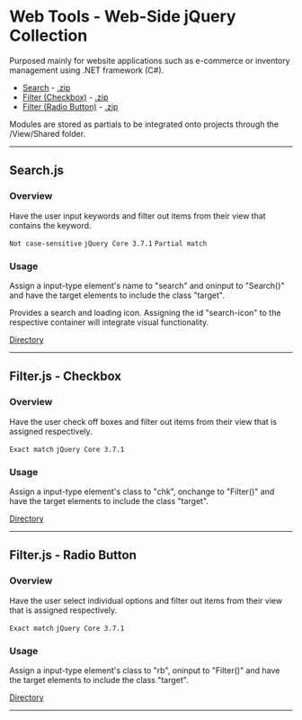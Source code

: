 # Web Tools - Web-Side jQuery Collection 

Purposed mainly for website applications such as e-commerce or inventory management using .NET framework (C#).
- [Search](#searchjs) - [.zip](https://github.com/BrianNguyen0116/Web-Tools/raw/master/src/search/_search.zip)
- [Filter (Checkbox)](#filterjs---checkbox) - [.zip](https://github.com/BrianNguyen0116/Web-Tools/raw/master/src/filter-radio/_filter.zip)
- [Filter (Radio Button)](#filterjs---radio-button) - [.zip](https://github.com/BrianNguyen0116/Web-Tools/raw/master/src/filter-checkbox/_filter.zip)

Modules are stored as partials to be integrated onto projects through the /View/Shared folder.
___
## __Search.js__

### Overview

Have the user input keywords and filter out items from their view that contains the keyword.

`Not case-sensitive` `jQuery Core 3.7.1` `Partial match`
### Usage
Assign a input-type element's name to "search" and oninput to "Search()" and have the target elements to include the class "target". 

Provides a search and loading icon. Assigning the id "search-icon" to the respective container will integrate visual functionality.

[Directory](https://github.com/BrianNguyen0116/Web-Tools/tree/master/src/search)
___ 
## __Filter.js - Checkbox__

### Overview

Have the user check off boxes and filter out items from their view that is assigned respectively.

`Exact match` `jQuery Core 3.7.1`
### Usage
Assign a input-type element's class to "chk", onchange to "Filter()" and have the target elements to include the class "target". 

[Directory](https://github.com/BrianNguyen0116/Web-Tools/tree/master/src/filter-checkbox)
___
## __Filter.js - Radio Button__ 

### Overview

Have the user select individual options and filter out items from their view that is assigned respectively.

`Exact match` `jQuery Core 3.7.1`
### Usage
Assign a input-type element's class to "rb", oninput to "Filter()" and have the target elements to include the class "target". 

[Directory](https://github.com/BrianNguyen0116/Web-Tools/tree/master/src/filter-radio)
___
